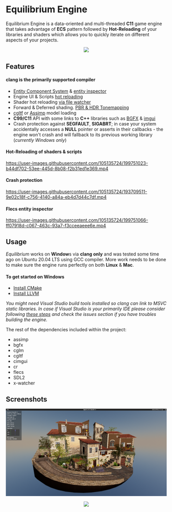 # Equilibrium Engine

Equilibrium Engine is a data-oriented and multi-threaded **C11** game engine that takes advantage of **ECS** pattern followed by **Hot-Reloading** of your libraries and shaders which allows you to quickly iterate on different aspects of your projects.

<p align="center">
<img src="docs/home.png">
</p>

## Features
#### clang is the primarily supported compiler

  * [Entity Component System](https://github.com/SanderMertens/flecs) & [entity inspector](https://www.flecs.dev/explorer/)
  * Engine UI & Scripts [hot reloading](https://github.com/fungos/cr)
  * Shader hot reloading [via file watcher](https://github.com/nikp123/x-watcher)
  * Forward & Deferred shading. [PBR & HDR Tonemapping](https://github.com/pezcode/Cluster)
  * [cgltf](https://github.com/jkuhlmann/cgltf) or [Assimp](https://github.com/assimp/assimp) model loading
  * **C99/C11** API with some links to **C++** libraries such as [BGFX](https://github.com/bkaradzic/bgfx) & [imgui](https://github.com/ocornut/imgui)
  * Crash protection against **SEGFAULT**, **SIGABRT**; in case your system accidentally accesses a **NULL** pointer or asserts in their callbacks - the engine won't crash and will fallback to its previous working library (*currently Windows only*) 

#### Hot-Reloading of shaders & scripts

https://user-images.githubusercontent.com/105135724/199751023-b44df702-53ee-445d-8b08-f2b31ed1e369.mp4

#### Crash protection

https://user-images.githubusercontent.com/105135724/193709511-9e02c18f-c756-4140-a84a-eb4d7d44c7df.mp4

#### Flecs entity inspector

https://user-images.githubusercontent.com/105135724/199751066-ff07918d-c067-463c-93a7-f3cceeaeee6e.mp4


## Usage

*Equilibrium* works on **Window**s via **clang only** and was tested some time ago on Ubuntu 20.04 LTS using GCC compiler. More work needs to be done to make sure the engine runs perfectly on both **Linux** & **Mac**.

#### To get started on Windows
* [Install CMake](https://cmake.org/download/)
* [Install LLVM](https://releases.llvm.org/)

*You might need Visual Studio build tools installed so clang can link to MSVC static libraries. In case if Visual Studio is your primarily IDE please consider following [these steps](https://learn.microsoft.com/en-us/cpp/build/clang-support-cmake?view=msvc-170) and check the issues section if you have troubles building the engine.*

The rest of the dependencies included within the project:

* assimp
* bgfx
* cglm
* cgltf
* cimgui
* cr
* flecs
* SDL2
* x-watcher

## Screenshots

<p align="center">
<img src="docs/city.png">
</p>

<p align="center">
<img src="docs/room.png">
</p>

